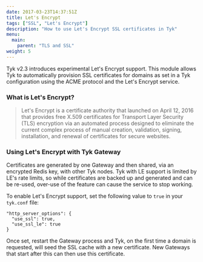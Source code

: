 ```yaml
---
date: 2017-03-23T14:37:51Z
title: Let's Encrypt
tags: ["SSL", "Let's Encrypt"]
description: "How to use Let's Encrypt SSL certificates in Tyk"
menu:
  main:
    parent: "TLS and SSL"
weight: 5
---
```


Tyk v2.3 introduces experimental Let's Encrypt support. This module allows Tyk to automatically provision SSL certificates for domains as set in a Tyk configuration using the ACME protocol and the Let's Encrypt service.

### What is Let's Encrypt?

> Let's Encrypt is a certificate authority that launched on April 12, 2016 that provides free X.509 certificates for Transport Layer Security (TLS) encryption via an automated process designed to eliminate the current complex process of manual creation, validation, signing, installation, and renewal of certificates for secure websites.

### Using Let's Encrypt with Tyk Gateway

Certificates are generated by one Gateway and then shared, via an encrypted Redis key, with other Tyk nodes. Tyk with LE support is limited by LE's rate limits, so while certificates are backed up and generated and can be re-used, over-use of the feature can cause the service to stop working.

To enable Let's Encrypt support, set the following value to `true` in your `tyk.conf` file:
```{.copyWrapper}
"http_server_options": {
  "use_ssl": true,
  "use_ssl_le": true
}
```

Once set, restart the Gateway process and Tyk, on the first time a domain is requested, will seed the SSL cache with a new certificate. New Gateways that start after this can then use this certificate.
